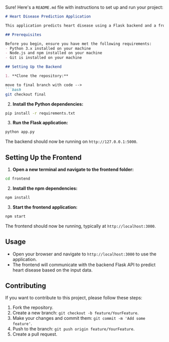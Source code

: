 Sure! Here's a `README.md` file with instructions to set up and run your project:

```markdown
# Heart Disease Prediction Application

This application predicts heart disease using a Flask backend and a frontend.

## Prerequisites

Before you begin, ensure you have met the following requirements:
- Python 3.x installed on your machine
- Node.js and npm installed on your machine
- Git is installed on your machine

## Setting Up the Backend

1. **Clone the repository:**

move to final branch with code -->
```bash
git checkout final
```


2. **Install the Python dependencies:**

```bash
pip install -r requirements.txt
```

3. **Run the Flask application:**

```bash
python app.py
```

The backend should now be running on `http://127.0.0.1:5000`.

## Setting Up the Frontend

1. **Open a new terminal and navigate to the frontend folder:**

```bash
cd frontend
```

2. **Install the npm dependencies:**

```bash
npm install
```

3. **Start the frontend application:**

```bash
npm start
```

The frontend should now be running, typically at `http://localhost:3000`.

## Usage

- Open your browser and navigate to `http://localhost:3000` to use the application.
- The frontend will communicate with the backend Flask API to predict heart disease based on the input data.

## Contributing

If you want to contribute to this project, please follow these steps:

1. Fork the repository.
2. Create a new branch: `git checkout -b feature/YourFeature`.
3. Make your changes and commit them: `git commit -m 'Add some feature'`.
4. Push to the branch: `git push origin feature/YourFeature`.
5. Create a pull request.

